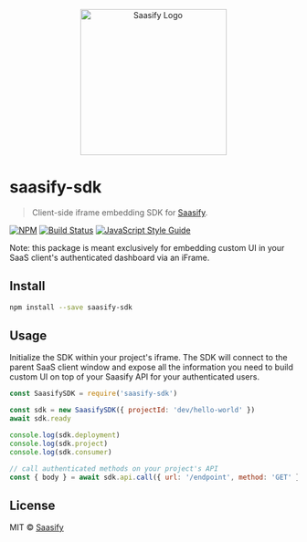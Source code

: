 <p align="center">
  <a href="https://saasify.sh" title="Saasify">
    <img src="https://raw.githubusercontent.com/saasify-sh/saasify/master/logo-vert-white@4x.png" alt="Saasify Logo" width="256" />
  </a>
</p>

# saasify-sdk

> Client-side iframe embedding SDK for [Saasify](https://saasify.sh).

[![NPM](https://img.shields.io/npm/v/saasify-sdk.svg)](https://www.npmjs.com/package/saasify-sdk) [![Build Status](https://travis-ci.com/saasify-sh/saasify.svg?branch=master)](https://travis-ci.com/saasify-sh/saasify) [![JavaScript Style Guide](https://img.shields.io/badge/code_style-standard-brightgreen.svg)](https://standardjs.com)

Note: this package is meant exclusively for embedding custom UI in your SaaS client's authenticated dashboard via an iFrame.

## Install

```bash
npm install --save saasify-sdk
```

## Usage

Initialize the SDK within your project's iframe. The SDK will connect to the parent SaaS client window and expose all the information you need to build custom UI on top of your Saasify API for your authenticated users.

```js
const SaasifySDK = require('saasify-sdk')

const sdk = new SaasifySDK({ projectId: 'dev/hello-world' })
await sdk.ready

console.log(sdk.deployment)
console.log(sdk.project)
console.log(sdk.consumer)

// call authenticated methods on your project's API
const { body } = await sdk.api.call({ url: '/endpoint', method: 'GET' })
```

## License

MIT © [Saasify](https://saasify.sh)
